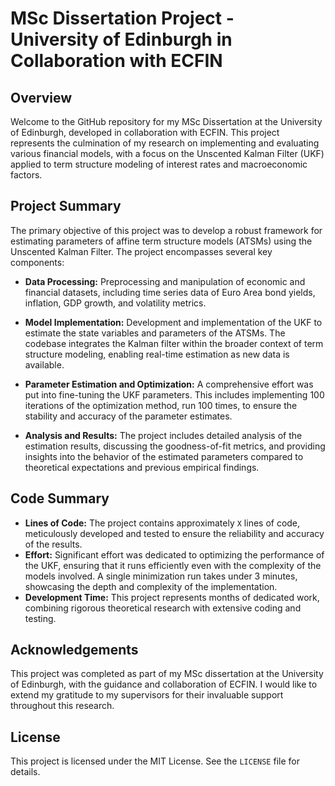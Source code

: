 # MSc Dissertation Project - University of Edinburgh in Collaboration with ECFIN

## Overview

Welcome to the GitHub repository for my MSc Dissertation at the University of Edinburgh, developed in collaboration with ECFIN. This project represents the culmination of my research on implementing and evaluating various financial models, with a focus on the Unscented Kalman Filter (UKF) applied to term structure modeling of interest rates and macroeconomic factors.

## Project Summary

The primary objective of this project was to develop a robust framework for estimating parameters of affine term structure models (ATSMs) using the Unscented Kalman Filter. The project encompasses several key components:

- **Data Processing:** Preprocessing and manipulation of economic and financial datasets, including time series data of Euro Area bond yields, inflation, GDP growth, and volatility metrics.
  
- **Model Implementation:** Development and implementation of the UKF to estimate the state variables and parameters of the ATSMs. The codebase integrates the Kalman filter within the broader context of term structure modeling, enabling real-time estimation as new data is available.

- **Parameter Estimation and Optimization:** A comprehensive effort was put into fine-tuning the UKF parameters. This includes implementing 100 iterations of the optimization method, run 100 times, to ensure the stability and accuracy of the parameter estimates.

- **Analysis and Results:** The project includes detailed analysis of the estimation results, discussing the goodness-of-fit metrics, and providing insights into the behavior of the estimated parameters compared to theoretical expectations and previous empirical findings.

## Code Summary

- **Lines of Code:** The project contains approximately `X` lines of code, meticulously developed and tested to ensure the reliability and accuracy of the results.
- **Effort:** Significant effort was dedicated to optimizing the performance of the UKF, ensuring that it runs efficiently even with the complexity of the models involved. A single minimization run takes under 3 minutes, showcasing the depth and complexity of the implementation.
- **Development Time:** This project represents months of dedicated work, combining rigorous theoretical research with extensive coding and testing.

## Acknowledgements

This project was completed as part of my MSc dissertation at the University of Edinburgh, with the guidance and collaboration of ECFIN. I would like to extend my gratitude to my supervisors for their invaluable support throughout this research.

## License

This project is licensed under the MIT License. See the `LICENSE` file for details.
